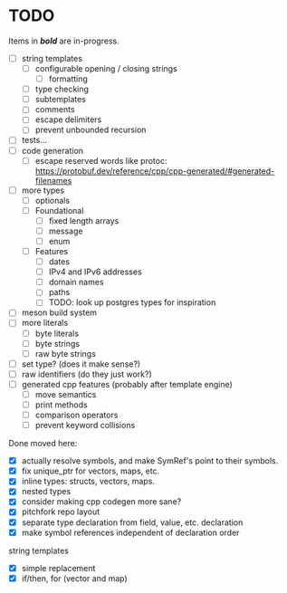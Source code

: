 # TODO

Items in ***bold*** are in-progress.

- [ ] string templates
  - [ ] configurable opening / closing strings
    - [ ] formatting
  - [ ] type checking
  - [ ] subtemplates
  - [ ] comments
  - [ ] escape delimiters
  - [ ] prevent unbounded recursion
- [ ] tests...
- [ ] code generation
  - [ ] escape reserved words like protoc: https://protobuf.dev/reference/cpp/cpp-generated/#generated-filenames
- [ ] more types
  - [ ] optionals
  - [ ] Foundational
    - [ ] fixed length arrays
    - [ ] message
    - [ ] enum
  - [ ] Features
    - [ ] dates
    - [ ] IPv4 and IPv6 addresses
    - [ ] domain names
    - [ ] paths
    - [ ] TODO: look up postgres types for inspiration
- [ ] meson build system
- [ ] more literals
  - [ ] byte literals
  - [ ] byte strings
  - [ ] raw byte strings
- [ ] set type? (does it make sense?)
- [ ] raw identifiers (do they just work?)
- [ ] generated cpp features (probably after template engine)
  - [ ] move semantics
  - [ ] print methods
  - [ ] comparison operators
  - [ ] prevent keyword collisions

Done moved here:

- [x] actually resolve symbols, and make SymRef's point to their symbols.
- [x] fix unique_ptr for vectors, maps, etc.
- [x] inline types: structs, vectors, maps.
- [x] nested types
- [x] consider making cpp codegen more sane?
- [x] pitchfork repo layout
- [x] separate type declaration from field, value, etc. declaration
- [x] make symbol references independent of declaration order

string templates
- [x] simple replacement
- [x] if/then, for (vector and map)
